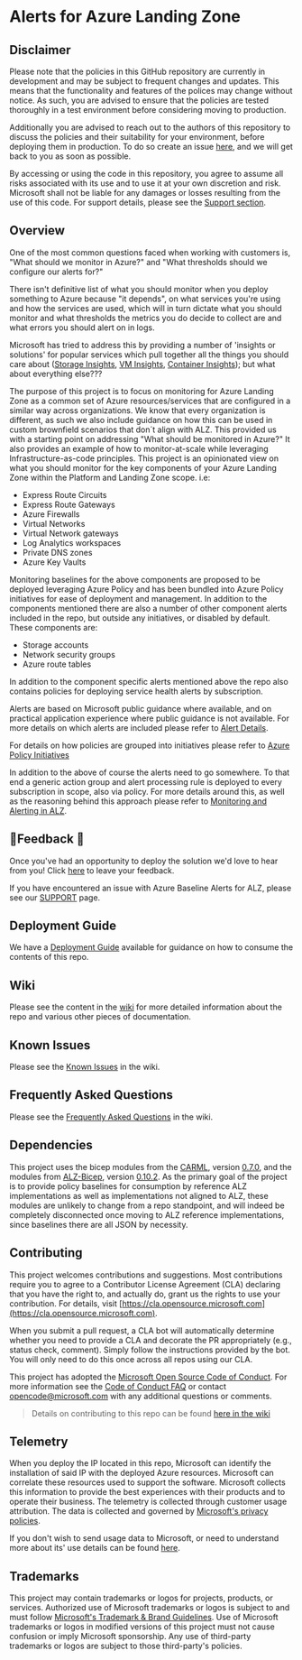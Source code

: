 # Alerts for Azure Landing Zone

## Disclaimer

Please note that the policies in this GitHub repository are currently in development and may be subject to frequent changes and updates. This means that the functionality and features of the polices may change without notice. As such, you are advised to ensure that the policies are tested thoroughly in a test environment before considering moving to production.

Additionally you are advised to reach out to the authors of this repository to discuss the policies and their suitability for your environment, before deploying them in production. To do so create an issue [here](https://github.com/alz-monitor/issues), and we will get back to you as soon as possible.

By accessing or using the code in this repository, you agree to assume all risks associated with its use and to use it at your own discretion and risk. Microsoft shall not be liable for any damages or losses resulting from the use of this code. For support details, please see the [Support section](https://github.com/Azure/alz-monitor/blob/main/SUPPORT.md).

## Overview

One of the most common questions faced when working with customers is, "What should we monitor in Azure?" and "What thresholds should we configure our alerts for?"

There isn't definitive list of what you should monitor when you deploy something to Azure because "it depends", on what services you're using and how the services are used, which will in turn dictate what you should monitor and what thresholds the metrics you do decide to collect are and what errors you should alert on in logs.

Microsoft has tried to address this by providing a number of 'insights or solutions' for popular services which pull together all the things you should care about ([Storage Insights](https://learn.microsoft.com/en-us/azure/storage/common/storage-insights-overview), [VM Insights](https://learn.microsoft.com/en-us/azure/azure-monitor/vm/vminsights-overview), [Container Insights](https://learn.microsoft.com/en-us/azure/azure-monitor/containers/container-insights-overview)); but what about everything else???

The purpose of this project is to focus on monitoring for Azure Landing Zone as a common set of Azure resources/services that are configured in a similar way across organizations. We know that every organization is different, as such we also include guidance on how this can be used in custom brownfield scenarios that don´t align with ALZ. This provided us with a starting point on addressing "What should be monitored in Azure?" It also provides an example of how to monitor-at-scale while leveraging Infrastructure-as-code principles.
This project is an opinionated view on what you should monitor for the key components of your Azure Landing Zone within the Platform and Landing Zone scope. i.e:

- Express Route Circuits
- Express Route Gateways
- Azure Firewalls
- Virtual Networks
- Virtual Network gateways
- Log Analytics workspaces
- Private DNS zones
- Azure Key Vaults

Monitoring baselines for the above components are proposed to be deployed leveraging Azure Policy and has been bundled into Azure Policy initiatives for ease of deployment and management. In addition to the components mentioned there are also a number of other component alerts included in the repo, but outside any initiatives, or disabled by default. These components are:

- Storage accounts
- Network security groups
- Azure route tables

In addition to the component specific alerts mentioned above the repo also contains policies for deploying service health alerts by subscription. 

Alerts are based on Microsoft public guidance where available, and on practical application experience where public guidance is not available. For more details on which alerts are included please refer to [Alert Details](https://github.com/Azure/alz-monitor/docs/wiki/AlertsDetails.md). 

For details on how policies are grouped into initiatives please refer to [Azure Policy Initiatives](https://github.com/Azure/alz-monitor/docs/wiki/AzurePolicyInitiatives.md)

In addition to the above of course the alerts need to go somewhere. To that end a generic action group and alert processing rule is deployed to every subscription in scope, also via policy. For more details around this, as well as the reasoning behind this approach please refer to [Monitoring and Alerting in ALZ](../../wiki/Monitoring-and-Alerting-in-ALZ.md).

## 📣Feedback 📣

Once you've had an opportunity to deploy the solution we'd love to hear from you! Click [here](https://aka.ms/alz/monitor/feedback) to leave your feedback.

If you have encountered an issue with Azure Baseline Alerts for ALZ, please see our [SUPPORT](https://github.com/Azure/alz-monitor/blob/9777cbaf347138e613a0a24391f9261294d18481/SUPPORT.md#L3) page.

## Deployment Guide

We have a [Deployment Guide](../../wiki/Introduction-to-deploying-ALZ-Monitor.md) available for guidance on how to consume the contents of this repo.

## Wiki

Please see the content in the [wiki](https://github.com/Azure/alz-monitor/docs/wiki) for more detailed information about the repo and various other pieces of documentation.

## Known Issues

Please see the [Known Issues](https://github.com/Azure/alz-monitor/docs/wiki/KnownIssues.md) in the wiki.

## Frequently Asked Questions

Please see the [Frequently Asked Questions](https://github.com/Azure/alz-monitor/docs/wiki/FAQ.md) in the wiki.

## Dependencies

This project uses the bicep modules from the [CARML](https://github.com/Azure/ResourceModules), version [0.7.0](https://github.com/Azure/ResourceModules/releases/tag/v0.7.0), and the modules from [ALZ-Bicep](https://github.com/Azure/ALZ-Bicep/tree/main/infra-as-code/bicep), version [0.10.2](https://github.com/Azure/ALZ-Bicep/releases/tag/v0.10.2). As the primary goal of the project is to provide policy baselines for consumption by reference ALZ implementations as well as implementations not aligned to ALZ, these modules are unlikely to change from a repo standpoint, and will indeed be completely disconnected once moving to ALZ reference implementations, since baselines there are all JSON by necessity.

## Contributing

This project welcomes contributions and suggestions.
Most contributions require you to agree to a Contributor License Agreement (CLA)
declaring that you have the right to, and actually do, grant us the rights to use your contribution.
For details, visit [https://cla.opensource.microsoft.com](https://cla.opensource.microsoft.com).

When you submit a pull request, a CLA bot will automatically determine whether you need to provide
a CLA and decorate the PR appropriately (e.g., status check, comment).
Simply follow the instructions provided by the bot.
You will only need to do this once across all repos using our CLA.

This project has adopted the [Microsoft Open Source Code of Conduct](https://opensource.microsoft.com/codeofconduct/).
For more information see the [Code of Conduct FAQ](https://opensource.microsoft.com/codeofconduct/faq/) or
contact [opencode@microsoft.com](mailto:opencode@microsoft.com) with any additional questions or comments.

> Details on contributing to this repo can be found [here in the wiki](https://github.com/azure/alz-monitor/docs/wiki/Contributing.md)

## Telemetry

When you deploy the IP located in this repo, Microsoft can identify the installation of said IP with the deployed Azure resources. Microsoft can correlate these resources used to support the software. Microsoft collects this information to provide the best experiences with their products and to operate their business. The telemetry is collected through customer usage attribution. The data is collected and governed by [Microsoft's privacy policies](https://www.microsoft.com/trustcenter).

If you don't wish to send usage data to Microsoft, or need to understand more about its' use details can be found [here](https://github.com/azure/alz-monitor/docs/wiki/Telemetry.md).

## Trademarks

This project may contain trademarks or logos for projects, products, or services.
Authorized use of Microsoft trademarks or logos is subject to and must follow
[Microsoft's Trademark & Brand Guidelines](https://www.microsoft.com/legal/intellectualproperty/trademarks/usage/general).
Use of Microsoft trademarks or logos in modified versions of this project must not cause confusion or imply Microsoft sponsorship.
Any use of third-party trademarks or logos are subject to those third-party's policies.
